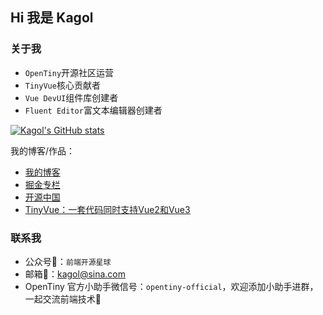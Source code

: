 ## Hi 我是 Kagol

### 关于我

- `OpenTiny`开源社区运营
- `TinyVue`核心贡献者
- `Vue DevUI`组件库创建者
- `Fluent Editor`富文本编辑器创建者

[![Kagol's GitHub stats](https://github-readme-stats.vercel.app/api?username=kagol&show_icons=true)](https://github.com/anuraghazra/github-readme-stats)

我的博客/作品：

- [我的博客](https://kagol.github.io/blogs)
- [掘金专栏](https://juejin.cn/user/1504599026445150)
- [开源中国](https://my.oschina.net/u/4863191)
- [TinyVue：一套代码同时支持Vue2和Vue3](https://github.com/opentiny/tiny-vue)

### 联系我

- 公众号📱：`前端开源星球`
- 邮箱📮：kagol@sina.com
- OpenTiny 官方小助手微信号：`opentiny-official`，欢迎添加小助手进群，一起交流前端技术🤝

